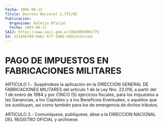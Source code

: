 ```yaml
---
Fecha: 1985-09-12
Título: Decreto Nacional 1.775/85
Publicación:
  Organismo: Boletín Oficial
  Fecha: 1985-09-17
SAIJ: https://www.saij.gob.ar/DN19850001775
Id: 123456789-0abc-577-1000-5891soterced
---
```

# PAGO DE IMPUESTOS EN FABRICACIONES MILITARES

<a id="1"></a>
ARTICULO  1.-  Suspéndese  la aplicación en la DIRECCION GENERAL DE FABRICACIONES MILITARES del  artículo  1  de  la Ley Nro. 22.016, a partir del 1 de enero de 1984 y por CINCO (5) ejercicios  fiscales, para  los  Impuestos  a  las  Ganancias,  a  los  Capitales y a los Beneficios  Eventuales,  o  aquellos que los sustituyan,  así  como también para los de emergencia de dichos tributos.

<a id="2"></a>
ARTICULO  2.- Comuníquese, publíquese, dése a la DIRECCION NACIONAL DEL REGISTRO OFICIAL y archívese.